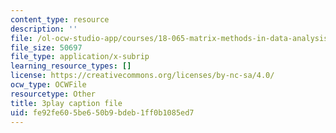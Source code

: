 ```yaml
---
content_type: resource
description: ''
file: /ol-ocw-studio-app/courses/18-065-matrix-methods-in-data-analysis-signal-processing-and-machine-learning-spring-2018/fe92fe605be650b9bdeb1ff0b1085ed7_XhSk_Lw2X_U.vtt
file_size: 50697
file_type: application/x-subrip
learning_resource_types: []
license: https://creativecommons.org/licenses/by-nc-sa/4.0/
ocw_type: OCWFile
resourcetype: Other
title: 3play caption file
uid: fe92fe60-5be6-50b9-bdeb-1ff0b1085ed7
---
```

